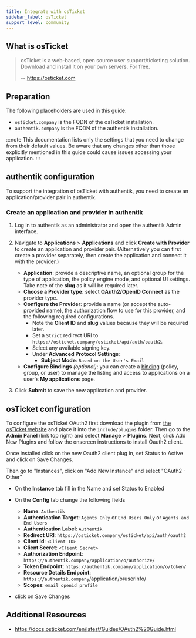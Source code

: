 ```yaml
---
title: Integrate with osTicket
sidebar_label: osTicket
support_level: community
---
```


## What is osTicket

> osTicket is a web-based, open source user support/ticketing solution.
> Download and install it on your own servers. For free.
>
> -- https://osticket.com

## Preparation

The following placeholders are used in this guide:

- `osticket.company` is the FQDN of the osTicket installation.
- `authentik.company` is the FQDN of the authentik installation.

:::note
This documentation lists only the settings that you need to change from their default values. Be aware that any changes other than those explicitly mentioned in this guide could cause issues accessing your application.
:::

## authentik configuration

To support the integration of osTicket with authentik, you need to create an application/provider pair in authentik.

### Create an application and provider in authentik

1. Log in to authentik as an administrator and open the authentik Admin interface.
2. Navigate to **Applications** > **Applications** and click **Create with Provider** to create an application and provider pair. (Alternatively you can first create a provider separately, then create the application and connect it with the provider.)
    - **Application**: provide a descriptive name, an optional group for the type of application, the policy engine mode, and optional UI settings. Take note of the **slug** as it will be required later.
    - **Choose a Provider type**: select **OAuth2/OpenID Connect** as the provider type.
    - **Configure the Provider**: provide a name (or accept the auto-provided name), the authorization flow to use for this provider, and the following required configurations.
        - Note the **Client ID** and **slug** values because they will be required later.
        - Set a `Strict` redirect URI to `https://osticket.company/osticket/api/auth/oauth2`.
        - Select any available signing key.
        - Under **Advanced Protocol Settings**:
            - **Subject Mode**: `Based on the User's Email`
    - **Configure Bindings** _(optional)_: you can create a [binding](/docs/add-secure-apps/flows-stages/bindings/) (policy, group, or user) to manage the listing and access to applications on a user's **My applications** page.

3. Click **Submit** to save the new application and provider.

## osTicket configuration

To configure the osTicket OAuth2 first download the plugin from [the osTicket website](https://osticket.com/download) and place it into the `include/plugins` folder. Then go to the **Admin Panel** (link top right) and select **Manage** > **Plugins**. Next, click Add New Plugins and follow the onscreen instructions to install Oauth2 client.

Once installed click on the new Oauth2 client plug in, set Status to Active and click on Save Changes.

Then go to "Instances", click on "Add New Instance" and select "OAuth2 - Other"

- On the **Instance** tab fill in the Name and set Status to Enabled
- On the **Config** tab change the following fields
    - **Name**: `Authentik`
    - **Authentication Target**: `Agents Only` or `End Users Only` or `Agents and End Users`
    - **Authentication Label**: `Authentik`
    - **Redirect URI**: `https://osticket.company/osticket/api/auth/oauth2`
    - **Client Id**: `<Client ID>`
    - **Client Secret**: `<Client Secret>`
    - **Authorization Endpoint**: `https://authentik.company/application/o/authorize/`
    - **Token Endpoint**: `https://authentik.company/application/o/token/`
    - **Resource Details Endpoint**: `https://authentik.company`/application/o/userinfo/
    - **Scopes**: `email openid profile`

- click on Save Changes

## Additional Resources

- https://docs.osticket.com/en/latest/Guides/OAuth2%20Guide.html
